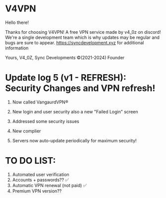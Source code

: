 # V4VPN

Hello there!

Thanks for choosing V4VPN! A free VPN service made by v4_0z on discord!
We're a single development team which is why updates may be regular and bugs are sure to appear.
https://syncdevelopment.xyz for additional information

Yours,
V4_0Z,
Sync Developments ©(2021-2024) Founder


# Update log 5 (v1 - REFRESH): Security Changes and VPN refresh!

1. Now called VangaurdVPN®️ 

2. New login and user security also a new "Failed Login" screen
   
3. Addressed some security issues
   
4. New complier
   
5. Servers now auto-update periodically for maximum security!


# TO DO LIST:

1. Automated user verification
2. Accounts + passwords?? ✅
3. Automatic VPN renewal (not paid) ✅
4. Premium VPN version??
